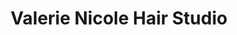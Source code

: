 ---
title: "Valerie Nicole Hair Studio"
url: /morgan-hill/valerie-nicole-hair-studio/
shop: hairdresser
---